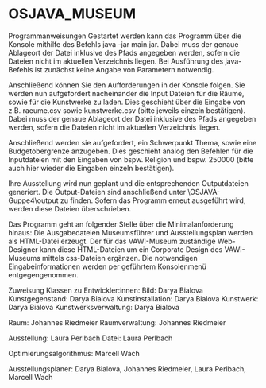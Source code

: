 # OSJAVA_MUSEUM

Programmanweisungen
Gestartet werden kann das Programm über die Konsole mithilfe des Befehls java -jar main.jar. Dabei muss der genaue Ablageort der Datei inklusive des Pfads angegeben werden, sofern die Dateien nicht im aktuellen Verzeichnis liegen. Bei Ausführung des java-Befehls ist zunächst keine Angabe von Parametern notwendig.

Anschließend können Sie den Aufforderungen in der Konsole folgen.
Sie werden nun aufgefordert nacheinander die Input Dateien für die Räume, sowie
für die Kunstwerke zu laden. Dies geschieht über die Eingabe von z.B. raeume.csv sowie
kunstwerke.csv (bitte jeweils einzeln bestätigen). Dabei muss der genaue Ablageort der Datei inklusive des Pfads angegeben werden, sofern die Dateien nicht im aktuellen Verzeichnis liegen.

Anschließend werden sie aufgefordert, ein Schwerpunkt Thema, sowie eine 
Budgetobergrenze anzugeben. Dies geschieht analog den Befehlen für die Inputdateien
mit den Eingaben von bspw. Religion und bspw. 250000 (bitte auch hier wieder die Eingaben
einzeln bestätigen).

Ihre Ausstellung wird nun geplant und die entsprechenden Outputdateien generiert.
Die Output-Dateien sind anschließend unter \OSJAVA-Guppe4\output zu finden. Sofern das Programm erneut ausgeführt wird, werden diese Dateien überschrieben.

Das Programm geht an folgender Stelle über die Minimalanforderung hinaus:
Die Ausgabedateien Museumsführer und Ausstellungsplan werden als HTML-Datei erzeugt. Der für das VAWI-Museum zuständige Web-Designer kann diese HTML-Dateien um ein Corporate Design des VAWI-Museums mittels css-Dateien ergänzen.
Die notwendigen Eingabeinformationen werden per geführtem Konsolenmenü entgegengenommen.

Zuweisung Klassen zu Entwickler:innen:
Bild: Darya Bialova
Kunstgegenstand: Darya Bialova
Kunstinstallation: Darya Bialova
Kunstwerk: Darya Bialova
Kunstwerksverwaltung: Darya Bialova

Raum: Johannes Riedmeier
Raumverwaltung: Johannes Riedmeier

Ausstellung: Laura Perlbach
Datei: Laura Perlbach

Optimierungsalgorithmus: Marcell Wach

Ausstellungsplaner: Darya Bialova, Johannes Riedmeier, Laura Perlbach, Marcell Wach
